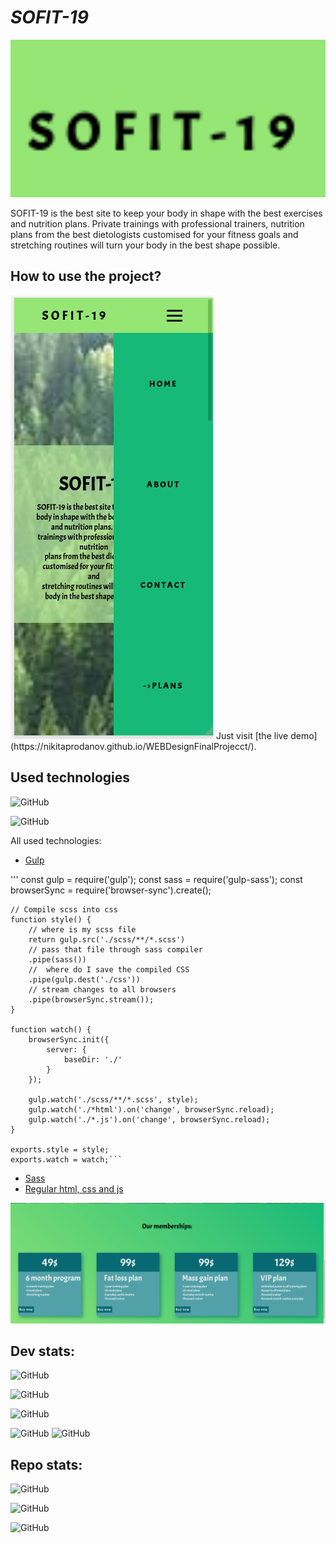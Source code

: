 # *SOFIT-19*

<img src="images/screenshot_one.png" width=1000>

SOFIT-19 is the best site to keep your body in shape with the best exercises and nutrition plans. Private trainings with professional trainers, nutrition plans from the best dietologists customised for your fitness goals and stretching routines will turn your body in the best shape possible.

## How to use the project?
<img src="images/phone_land_page.png">
Just visit [the live demo](https://nikitaprodanov.github.io/WEBDesignFinalProjecct/).


## Used technologies

![GitHub](https://img.shields.io/github/languages/count/nikitaprodanov/WEBDesignFinalProjecct?style=for-the-badge)

![GitHub](https://img.shields.io/github/languages/top/nikitaprodanov/WEBDesignFinalProjecct?label=Most%20used%20language&logo=c%2B%2B&style=for-the-badge)

All used technologies:
* [Gulp](https://gulpjs.com/)

'''    const gulp = require('gulp');
    const sass = require('gulp-sass');
    const browserSync = require('browser-sync').create();

    // Compile scss into css
    function style() {
        // where is my scss file
        return gulp.src('./scss/**/*.scss')
        // pass that file through sass compiler
        .pipe(sass())
        //  where do I save the compiled CSS
        .pipe(gulp.dest('./css'))
        // stream changes to all browsers
        .pipe(browserSync.stream());
    }

    function watch() {
        browserSync.init({
            server: {
                baseDir: './'
            }
        });

        gulp.watch('./scss/**/*.scss', style);
        gulp.watch('./*html').on('change', browserSync.reload);
        gulp.watch('./*.js').on('change', browserSync.reload);
    }

    exports.style = style;
    exports.watch = watch;```

* [Sass](https://sass-lang.com/)
* [Regular html, css and js](https://www.w3schools.com/whatis/default.asp)

<img src="images/memberships.png">


## Dev stats:
![GitHub](https://img.shields.io/github/issues-pr/nikitaprodanov/WEBDesignFinalProjecct?color=green&style=for-the-badge)

![GitHub](https://img.shields.io/github/issues-pr-closed/nikitaprodanov/WEBDesignFinalProjecct?color=green&style=for-the-badge)

![GitHub](https://img.shields.io/github/last-commit/nikitaprodanov/WEBDesignFinalProjecct/Nikita?style=for-the-badge)

![GitHub](https://img.shields.io/github/v/tag/nikitaprodanov/WEBDesignFinalProjecct?logo=github&style=for-the-badge)
![GitHub](https://img.shields.io/github/release-date/nikitaprodanov/WEBDesignFinalProjecct?logo=github&style=for-the-badge)

## Repo stats:
![GitHub](https://img.shields.io/github/forks/nikitaprodanov/WEBDesignFinalProjecct?style=social)

![GitHub](https://img.shields.io/github/stars/nikitaprodanov/WEBDesignFinalProjecct?style=social)

![GitHub](https://img.shields.io/github/watchers/nikitaprodanov/WEBDesignFinalProjecct?style=social)

